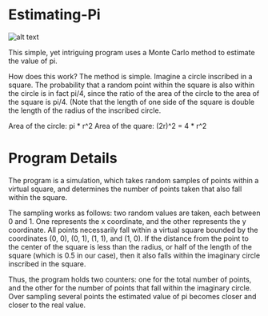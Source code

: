 # Estimating-Pi

![alt text](https://media.geeksforgeeks.org/wp-content/uploads/MonteCarlo.png "Monte Carlo Estimation of Pi")

This simple, yet intriguing program uses a Monte Carlo method to estimate the value of pi.

How does this work? The method is simple. Imagine a circle inscribed in a square.
The probability that a random point within the square is also within the circle is in fact pi/4,
since the ratio of the area of the circle to the area of the square is pi/4.
(Note that the length of one side of the square is double the length of the radius of the inscribed circle.

Area of the circle: pi * r^2
Area of the quare: (2r)^2 = 4 * r^2

# Program Details

The program is a simulation, which takes random samples of points within a virtual square, 
and determines the number of points taken that also fall within the square.

The sampling works as follows: two random values are taken, each between 0 and 1.
One represents the x coordinate, and the other represents the y coordinate.
All points necessarily fall within a virtual square bounded by the coordinates
(0, 0), (0, 1), (1, 1), and (1, 0).
If the distance from the point to the center of the square is less than the radius, or 
half of the length of the square (which is 0.5 in our case), then it also falls within the 
imaginary circle inscribed in the square.

Thus, the program holds two counters: one for the total number of points, and the other 
for the number of points that fall within the imaginary circle. Over sampling several points
the estimated value of pi becomes closer and closer to the real value.
